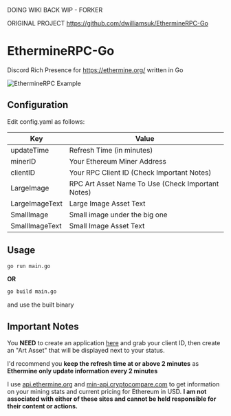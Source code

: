 DOING WIKI BACK WIP - FORKER

ORIGINAL PROJECT https://github.com/dwilliamsuk/EthermineRPC-Go

# EthermineRPC-Go
Discord Rich Presence for https://ethermine.org/ written in Go

![EthermineRPC Example](https://ipfs.io/ipfs/QmPQ9ZptPCokGW2LiZqzd9n2VgEe7kwXT3edqaa45gr4bX?filename=etherminerpc-go.png)

## Configuration
Edit config.yaml as follows:

| Key | Value |
| ------ | ------ |
| updateTime | Refresh Time (in minutes) |
| minerID | Your Ethereum Miner Address |
| clientID | Your RPC Client ID (Check Important Notes) |
| LargeImage | RPC Art Asset Name To Use (Check Important Notes) |
| LargeImageText | Large Image Asset Text |
| SmallImage | Small image under the big one |
| SmallImageText | Small Image Asset Text |
## Usage

```bash
go run main.go
```

__OR__

```bash
go build main.go
````
and use the built binary

## Important Notes
You __NEED__ to create an application [here](https://discord.com/developers/applications/) and grab your client ID, then create an "Art Asset" that will be displayed next to your status.

I'd recommend you __keep the refresh time at or above 2 minutes__ as __Ethermine only update information every 2 minutes__

I use [api.ethermine.org](https://ethermine.org) and [min-api.cryptocompare.com](https://cryptocompare.com) to get information on your mining stats and current pricing for Ethereum in USD. __I am not associated with either of these sites and cannot be held responsible for their content or actions.__

